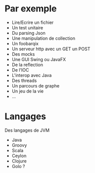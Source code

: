 Par exemple
===========

 + Lire/Ecrire un fichier
 + Un test unitaire
 + Du parsing Json
 + Une manipulation de collection
 + Un foobarqix
 + Un serveur http avec un GET un POST
 + Des mocks
 + Une GUI Swing ou JavaFX
 + De la reflection
 + De l'IOC
 + L'interop avec Java
 + Des threads
 + Un parcours de graphe
 + Un jeu de la vie
 + ...

Langages
========

Des langages de JVM

 + Java
 + Groovy
 + Scala
 + Ceylon
 + Clojure
 + Golo ?